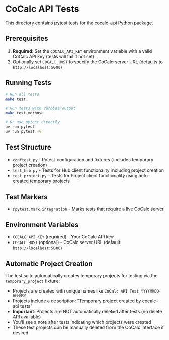 # CoCalc API Tests

This directory contains pytest tests for the cocalc-api Python package.

## Prerequisites

1. **Required**: Set the `COCALC_API_KEY` environment variable with a valid CoCalc API key (tests will fail if not set)
2. Optionally set `COCALC_HOST` to specify the CoCalc server URL (defaults to `http://localhost:5000`)

## Running Tests

```bash
# Run all tests
make test

# Run tests with verbose output
make test-verbose

# Or use pytest directly
uv run pytest
uv run pytest -v
```

## Test Structure

- `conftest.py` - Pytest configuration and fixtures (includes temporary project creation)
- `test_hub.py` - Tests for Hub client functionality including project creation
- `test_project.py` - Tests for Project client functionality using auto-created temporary projects

## Test Markers

- `@pytest.mark.integration` - Marks tests that require a live CoCalc server

## Environment Variables

- `COCALC_API_KEY` (required) - Your CoCalc API key
- `COCALC_HOST` (optional) - CoCalc server URL (default: `http://localhost:5000`)

## Automatic Project Creation

The test suite automatically creates temporary projects for testing via the `temporary_project` fixture:

- Projects are created with unique names like `CoCalc API Test YYYYMMDD-HHMMSS`
- Projects include a description: "Temporary project created by cocalc-api tests"
- **Important**: Projects are NOT automatically deleted after tests (no delete API available)
- You'll see a note after tests indicating which projects were created
- These test projects can be manually deleted from the CoCalc interface if desired
